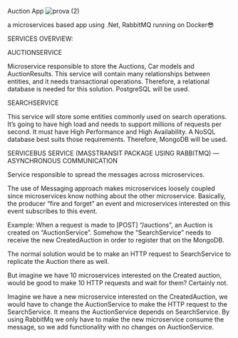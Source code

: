 Auction App
![prova (2)](https://github.com/N0T-A-NUMB3R/AuctionApp/assets/32098270/03d5fe90-89ce-475c-9e54-cdc5e719e4d2)


a microservices based app using .Net, RabbitMQ running on Docker😎


SERVICES OVERVIEW:

AUCTIONSERVICE

Microservice responsible to store the Auctions, Car models and AuctionResults. This service will contain many relationships between entities, and it needs transactional operations. Therefore, a relational database is needed for this solution. PostgreSQL will be used.

SEARCHSERVICE

This service will store some entities commonly used on search operations. It’s going to have high load and needs to support millions of requests per second. It must have High Performance and High Availability. A NoSQL database best suits those requirements. Therefore, MongoDB will be used.

SERVICEBUS SERVICE (MASSTRANSIT PACKAGE USING RABBITMQ) — ASYNCHRONOUS COMMUNICATION

Service responsible to spread the messages across microservices.

The use of Messaging approach makes microservices loosely coupled since microservices know nothing about the other microservice. Basically, the producer “fire and forget” an event and microservices interested on this event subscribes to this event.

Example: When a request is made to [POST] “/auctions”, an Auction is created on “AuctionService”. Somehow the “SearchService” needs to receive the new CreatedAuction in order to register that on the MongoDB.

The normal solution would be to make an HTTP request to SearchService to replicate the Auction there as well.

But imagine we have 10 microservices interested on the Created auction, would be good to make 10 HTTP requests and wait for them? Certainly not.

Imagine we have a new microservice interested on the CreatedAuction, we would have to change the AuctionService to make the HTTP request to the SearchService. It means the AuctionService depends on SearchService. By using RabbitMq we only have to make the new microservice consume the message, so we add functionality with no changes on AuctionService.


